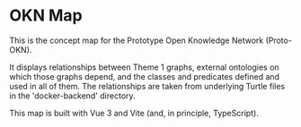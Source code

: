 # OKN Map

This is the concept map for the Prototype Open Knowledge Network (Proto-OKN).

It displays relationships between Theme 1 graphs, external ontologies on which those graphs depend, and the classes and predicates defined and used in all of them. The relationships are taken from underlying Turtle files in the 'docker-backend' directory.

This map is built with Vue 3 and Vite (and, in principle, TypeScript).